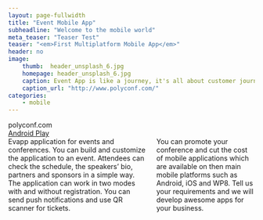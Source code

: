 ```yaml
---
layout: page-fullwidth
title: "Event Mobile App"
subheadline: "Welcome to the mobile world"
meta_teaser: "Teaser Test"
teaser: "<em>First Multiplatform Mobile App</em>"
header: no
image:
    thumb:  header_unsplash_6.jpg
    homepage: header_unsplash_6.jpg
    caption: Event App is like a journey, it's all about customer journey.
    caption_url: "http://www.polyconf.com/"
categories:
    - mobile
---
```

<div class="row">
<div class="medium-4 medium-push-8 columns" markdown="1">
<div class="panel radius" markdown="1">
<div><a>polyconf.com</a></div>
<div><a href="https://play.google.com/store/apps/details?id=io.github.ionicpoland.polyconf">Android Play</a></div>
</div>
</div><!-- /.medium-4.columns -->



<div class="medium-8 medium-pull-4 columns" markdown="1">

<div>
Evapp application for events and conferences. You can build and customize the application to an event. Attendees can check the schedule, the speakers’ bio, partners and sponsors in a simple way. The application can work in two modes with and without registration. You can send push notifications and use QR scanner for tickets.
</div>
<div>
You can promote your conference  and cut the cost of mobile applications which are available on then main mobile platforms such as Android, iOS and WP8. Tell us your requirements and we will develop awesome apps for your business.
</div>

</div><!-- /.medium-8.columns -->
</div><!-- /.row -->


